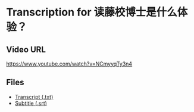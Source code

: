 # Transcription for 读藤校博士是什么体验？
## Video URL
https://www.youtube.com/watch?v=NCmyyqTy3n4
 
## Files
- [Transcript (.txt)](./transcript.txt)
- [Subtitle (.srt)](./transcript.srt)
